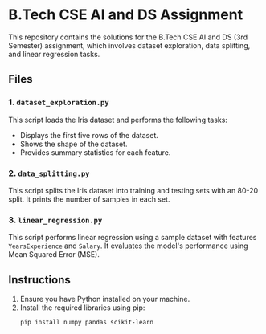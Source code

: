 # B.Tech CSE AI and DS Assignment

This repository contains the solutions for the B.Tech CSE AI and DS (3rd Semester) assignment, which involves dataset exploration, data splitting, and linear regression tasks.

## Files

### 1. `dataset_exploration.py`
This script loads the Iris dataset and performs the following tasks:
- Displays the first five rows of the dataset.
- Shows the shape of the dataset.
- Provides summary statistics for each feature.

### 2. `data_splitting.py`
This script splits the Iris dataset into training and testing sets with an 80-20 split. It prints the number of samples in each set.

### 3. `linear_regression.py`
This script performs linear regression using a sample dataset with features `YearsExperience` and `Salary`. It evaluates the model's performance using Mean Squared Error (MSE).

## Instructions

1. Ensure you have Python installed on your machine.
2. Install the required libraries using pip:
   ```bash
   pip install numpy pandas scikit-learn
